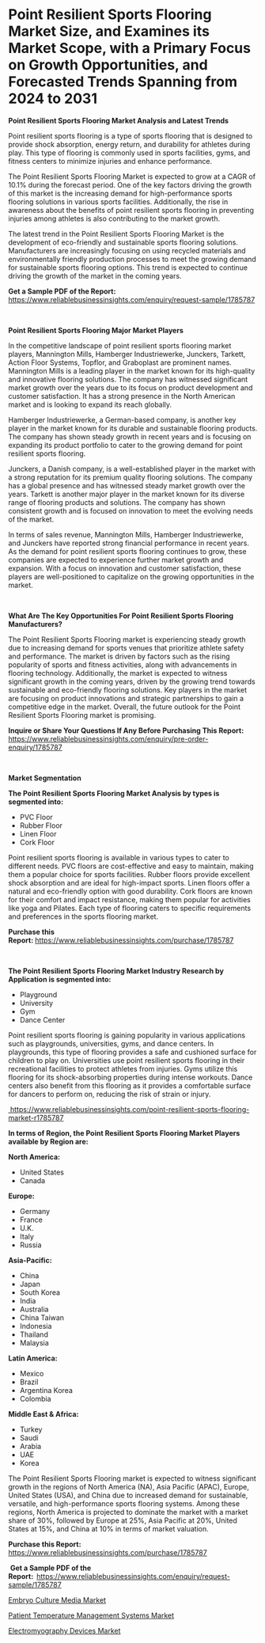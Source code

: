 <p><h1>Point Resilient Sports Flooring Market Size, and Examines its Market Scope, with a Primary Focus on Growth Opportunities, and Forecasted Trends Spanning from 2024 to 2031</h1></p><p><strong>Point Resilient Sports Flooring Market Analysis and Latest Trends</strong></p>
<p><p>Point resilient sports flooring is a type of sports flooring that is designed to provide shock absorption, energy return, and durability for athletes during play. This type of flooring is commonly used in sports facilities, gyms, and fitness centers to minimize injuries and enhance performance.</p><p>The Point Resilient Sports Flooring Market is expected to grow at a CAGR of 10.1% during the forecast period. One of the key factors driving the growth of this market is the increasing demand for high-performance sports flooring solutions in various sports facilities. Additionally, the rise in awareness about the benefits of point resilient sports flooring in preventing injuries among athletes is also contributing to the market growth.</p><p>The latest trend in the Point Resilient Sports Flooring Market is the development of eco-friendly and sustainable sports flooring solutions. Manufacturers are increasingly focusing on using recycled materials and environmentally friendly production processes to meet the growing demand for sustainable sports flooring options. This trend is expected to continue driving the growth of the market in the coming years.</p></p>
<p><strong>Get a Sample PDF of the Report:&nbsp;</strong> <a href="https://www.reliablebusinessinsights.com/enquiry/request-sample/1785787">https://www.reliablebusinessinsights.com/enquiry/request-sample/1785787</a></p>
<p>&nbsp;</p>
<p><strong>Point Resilient Sports Flooring Major Market Players</strong></p>
<p><p>In the competitive landscape of point resilient sports flooring market players, Mannington Mills, Hamberger Industriewerke, Junckers, Tarkett, Action Floor Systems, Topflor, and Graboplast are prominent names. Mannington Mills is a leading player in the market known for its high-quality and innovative flooring solutions. The company has witnessed significant market growth over the years due to its focus on product development and customer satisfaction. It has a strong presence in the North American market and is looking to expand its reach globally.</p><p>Hamberger Industriewerke, a German-based company, is another key player in the market known for its durable and sustainable flooring products. The company has shown steady growth in recent years and is focusing on expanding its product portfolio to cater to the growing demand for point resilient sports flooring.</p><p>Junckers, a Danish company, is a well-established player in the market with a strong reputation for its premium quality flooring solutions. The company has a global presence and has witnessed steady market growth over the years. Tarkett is another major player in the market known for its diverse range of flooring products and solutions. The company has shown consistent growth and is focused on innovation to meet the evolving needs of the market.</p><p>In terms of sales revenue, Mannington Mills, Hamberger Industriewerke, and Junckers have reported strong financial performance in recent years. As the demand for point resilient sports flooring continues to grow, these companies are expected to experience further market growth and expansion. With a focus on innovation and customer satisfaction, these players are well-positioned to capitalize on the growing opportunities in the market.</p></p>
<p>&nbsp;</p>
<p><strong>What Are The Key Opportunities For Point Resilient Sports Flooring Manufacturers?</strong></p>
<p><p>The Point Resilient Sports Flooring market is experiencing steady growth due to increasing demand for sports venues that prioritize athlete safety and performance. The market is driven by factors such as the rising popularity of sports and fitness activities, along with advancements in flooring technology. Additionally, the market is expected to witness significant growth in the coming years, driven by the growing trend towards sustainable and eco-friendly flooring solutions. Key players in the market are focusing on product innovations and strategic partnerships to gain a competitive edge in the market. Overall, the future outlook for the Point Resilient Sports Flooring market is promising.</p></p>
<p><strong>Inquire or Share Your Questions If Any Before Purchasing This Report:</strong> <a href="https://www.reliablebusinessinsights.com/enquiry/pre-order-enquiry/1785787">https://www.reliablebusinessinsights.com/enquiry/pre-order-enquiry/1785787</a></p>
<p>&nbsp;</p>
<p><strong>Market Segmentation</strong></p>
<p><strong>The Point Resilient Sports Flooring Market Analysis by types is segmented into:</strong></p>
<p><ul><li>PVC Floor</li><li>Rubber Floor</li><li>Linen Floor</li><li>Cork Floor</li></ul></p>
<p><p>Point resilient sports flooring is available in various types to cater to different needs. PVC floors are cost-effective and easy to maintain, making them a popular choice for sports facilities. Rubber floors provide excellent shock absorption and are ideal for high-impact sports. Linen floors offer a natural and eco-friendly option with good durability. Cork floors are known for their comfort and impact resistance, making them popular for activities like yoga and Pilates. Each type of flooring caters to specific requirements and preferences in the sports flooring market.</p></p>
<p><strong>Purchase this Report:&nbsp;</strong><a href="https://www.reliablebusinessinsights.com/purchase/1785787">https://www.reliablebusinessinsights.com/purchase/1785787</a></p>
<p>&nbsp;</p>
<p><strong>The Point Resilient Sports Flooring Market Industry Research by Application is segmented into:</strong></p>
<p><ul><li>Playground</li><li>University</li><li>Gym</li><li>Dance Center</li></ul></p>
<p><p>Point resilient sports flooring is gaining popularity in various applications such as playgrounds, universities, gyms, and dance centers. In playgrounds, this type of flooring provides a safe and cushioned surface for children to play on. Universities use point resilient sports flooring in their recreational facilities to protect athletes from injuries. Gyms utilize this flooring for its shock-absorbing properties during intense workouts. Dance centers also benefit from this flooring as it provides a comfortable surface for dancers to perform on, reducing the risk of strain or injury.</p></p>
<p><a href="https://www.reliablebusinessinsights.com/point-resilient-sports-flooring-market-r1785787">&nbsp;https://www.reliablebusinessinsights.com/point-resilient-sports-flooring-market-r1785787</a></p>
<p><strong>In terms of Region, the Point Resilient Sports Flooring Market Players available by Region are:</strong></p>
<p>
    <p> <strong> North America: </strong>
        <ul>
            <li>United States</li>
            <li>Canada</li>
        </ul>
        </p> 
    <p> <strong> Europe: </strong>
        <ul>
            <li>Germany</li>
            <li>France</li>
            <li>U.K.</li>
            <li>Italy</li>
            <li>Russia</li>
        </ul>
        </p> 
    <p> <strong> Asia-Pacific: </strong>
        <ul>
            <li>China</li>
            <li>Japan</li>
            <li>South Korea</li>
            <li>India</li>
            <li>Australia</li>
            <li>China Taiwan</li>
            <li>Indonesia</li>
            <li>Thailand</li>
            <li>Malaysia</li>
        </ul>
        </p> 
    <p> <strong> Latin America: </strong>
        <ul>
            <li>Mexico</li>
            <li>Brazil</li>
            <li>Argentina Korea</li>
            <li>Colombia</li>
        </ul>
        </p> 
    <p> <strong> Middle East & Africa: </strong>
        <ul>
            <li>Turkey</li>
            <li>Saudi</li>
            <li>Arabia</li>
            <li>UAE</li>
            <li>Korea</li>
        </ul>
    </p>
    </p>
<p><p>The Point Resilient Sports Flooring market is expected to witness significant growth in the regions of North America (NA), Asia Pacific (APAC), Europe, United States (USA), and China due to increased demand for sustainable, versatile, and high-performance sports flooring systems. Among these regions, North America is projected to dominate the market with a market share of 30%, followed by Europe at 25%, Asia Pacific at 20%, United States at 15%, and China at 10% in terms of market valuation.</p></p>
<p><strong>Purchase this Report: </strong><a href="https://www.reliablebusinessinsights.com/purchase/1785787">https://www.reliablebusinessinsights.com/purchase/1785787</a></p>
<p>&nbsp;<strong>Get a Sample PDF of the Report:&nbsp;&nbsp;</strong><a href="https://www.reliablebusinessinsights.com/enquiry/request-sample/1785787">https://www.reliablebusinessinsights.com/enquiry/request-sample/1785787</a></p>
<p><strong></strong></p>
<p><p><a href="https://www.linkedin.com/pulse/embryo-culture-media-market-trends-analysis-forecasted-period-xwbpc">Embryo Culture Media Market</a></p><p><a href="https://www.linkedin.com/pulse/patient-temperature-management-systems-market-insights-cagr-qrxuc">Patient Temperature Management Systems Market</a></p><p><a href="https://www.linkedin.com/pulse/electromyography-devices-market-insights-cagr-trends-growth-0sz5c">Electromyography Devices Market</a></p></p>